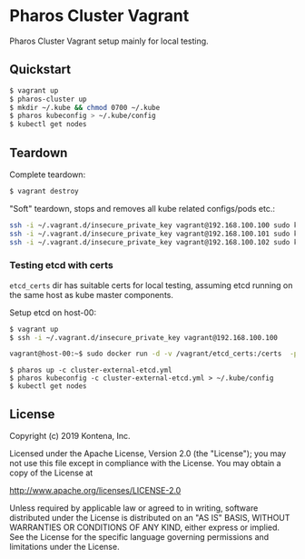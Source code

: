 # Pharos Cluster Vagrant

Pharos Cluster Vagrant setup mainly for local testing.

## Quickstart

```sh
$ vagrant up
$ pharos-cluster up
$ mkdir ~/.kube && chmod 0700 ~/.kube
$ pharos kubeconfig > ~/.kube/config
$ kubectl get nodes
```

## Teardown

Complete teardown:
```sh
$ vagrant destroy
```

"Soft" teardown, stops and removes all kube related configs/pods etc.:
```sh
ssh -i ~/.vagrant.d/insecure_private_key vagrant@192.168.100.100 sudo kubeadm reset
ssh -i ~/.vagrant.d/insecure_private_key vagrant@192.168.100.101 sudo kubeadm reset
ssh -i ~/.vagrant.d/insecure_private_key vagrant@192.168.100.102 sudo kubeadm reset
```

### Testing etcd with certs

`etcd_certs` dir has suitable certs for local testing, assuming etcd running on the same host as kube master components.

Setup etcd on host-00:
```sh
$ vagrant up
$ ssh -i ~/.vagrant.d/insecure_private_key vagrant@192.168.100.100

vagrant@host-00:~$ sudo docker run -d -v /vagrant/etcd_certs:/certs  -p 2379:2379   -p 2380:2380   -v /tmp/etcd-data.tmp:/etcd-data   --name etcd   gcr.io/etcd-development/etcd:v3.3.2   /usr/local/bin/etcd   --name s1   --data-dir /etcd-data   --listen-client-urls https://0.0.0.0:2379   --advertise-client-urls https://127.0.0.1:2379   --listen-peer-urls http://0.0.0.0:2380   --initial-advertise-peer-urls http://0.0.0.0:2380   --initial-cluster s1=http://0.0.0.0:2380   --initial-cluster-token tkn --cert-file=/certs/server.pem --key-file=/certs/server-key.pem --client-cert-auth --trusted-ca-file=/certs/ca.pem
```

```
$ pharos up -c cluster-external-etcd.yml
$ pharos kubeconfig -c cluster-external-etcd.yml > ~/.kube/config
$ kubectl get nodes
```


## License

Copyright (c) 2019 Kontena, Inc.

Licensed under the Apache License, Version 2.0 (the "License"); you may not use this file except in compliance with the License. You may obtain a copy of the License at

http://www.apache.org/licenses/LICENSE-2.0

Unless required by applicable law or agreed to in writing, software distributed under the License is distributed on an "AS IS" BASIS, WITHOUT WARRANTIES OR CONDITIONS OF ANY KIND, either express or implied. See the License for the specific language governing permissions and limitations under the License.
